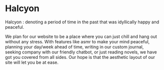 # Halcyon

Halcyon : denoting a period of time in the past that was idyllically happy and peaceful. 

We plan for our website to be a place where you can just chill and hang out without any stress. With features like asmr to make your mind peaceful, planning your day/week ahead of time, writing in our custom journal, seeking company with our friendly chatbot, or just reading novels, we have got you covered from all sides. Our hope is that the aesthetic layout of our site will let you be at ease.
